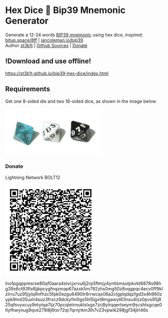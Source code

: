 # Hex Dice 🎲 Bip39 Mnemonic Generator

Generate a 12-24 words [BIP39 mnemonic](https://github.com/bitcoin/bips/blob/master/bip-0039.mediawiki) using hex dice, inspired: [bitup.space/8ff](http://bitup.space/8ff/) | [iancoleman.io/bip39](https://iancoleman.io/bip39/)  
Author [st3b1t](https://x.com/st3b1t) | [Github Sources](https://github.com/st3b1t/bip39-hex-dice) | [Donate](https://github.com/st3b1t#donate)

## !Download and use offline!

https://st3b1t.github.io/bip39-hex-dice/index.html

## Requirements

Get one 8-sided die and two 16-sided dice, as shown in the image below.

![Dices](src/dices.png)


### Donate

Lightning Network BOLT12

![dontate](https://github.com/st3b1t/st3b1t/raw/main/donate_bolt12.png)

lno1pgqppmsrse80qf0aara4slvcjxrvu6j2rp5ftmjy4yntlsmsutpkvkt6878s98hg39x6ct93flx6jjkpcygfnqzmap67azxk5m792zhs0mg50z8vqgpqc4ecv0ff9klzlrru7uz95jylq9nfhzc5fpk0ezgu6490tr6rrwcqx06a2clgplqdqzfgd3x4h960zypk9md35uxh4suz3frxcz9dckyfm0gs5hl5lgxt8mgawyt63nsu4lzz0pvs95j825qfsvyxcuy9ntytqa7ljz70pcqletnnuklslxgx7zrj8ylrqqertseym9scshtsgcqe0tlyfhwynug9qve279l8j6txr72qr7qrnjrkm3lh7v23vpwlk298jgf34jlrl46s

